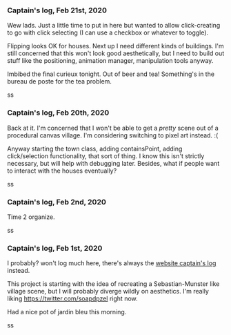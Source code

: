 
### Captain's log, Feb 21st, 2020

Wew lads. Just a little time to put in here but wanted to allow click-creating to go with click selecting (I can use a checkbox or whatever to toggle).

Flipping looks OK for houses. Next up I need different kinds of buildings. I'm still concerned that this won't look good aesthetically, but I need to build out stuff like the positioning, animation manager, manipulation tools anyway.

Imbibed the final curieux tonight. Out of beer and tea! Something's in the bureau de poste for the tea problem.

ss

### Captain's log, Feb 20th, 2020

Back at it. I'm concerned that I won't be able to get a *pretty* scene out of a procedural canvas village. I'm considering switching to pixel art instead. :(

Anyway starting the town class, adding containsPoint, adding click/selection functionality, that sort of thing. I know this isn't strictly necessary, but will help with debugging later. Besides, what if people want to interact with the houses eventually?

ss


### Captain's log, Feb 2nd, 2020

Time 2 organize.

ss

### Captain's log, Feb 1st, 2020

I probably? won't log much here, there's always the [website captain's log](https://github.com/simonsarris/site-simonsarris/blob/master/captainslog.md) instead.

This project is starting with the idea of recreating a Sebastian-Munster like village scene,
but I will probably diverge wildly on aesthetics. I'm really liking https://twitter.com/soapdpzel right now.

Had a nice pot of jardin bleu this morning.

ss